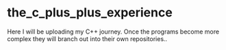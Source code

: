 # the_c_plus_plus_experience
Here I will be uploading my C++ journey. Once the programs become more complex they will branch out into their own repositories.. 
